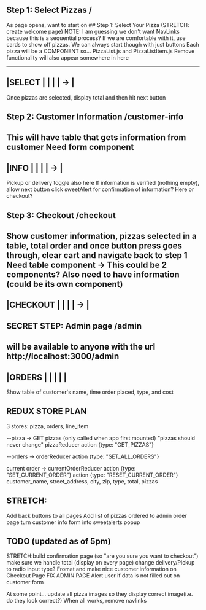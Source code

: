 ## Step 1: Select Pizzas /

As page opens, want to start on  ## Step 1: Select Your Pizza (STRETCH: create welcome page)
NOTE: I am guessing we don't want NavLinks because this is a sequential process?
If we are comfortable with it, use cards to show off pizzas. We can always start though with just buttons
Each pizza will be a COMPONENT so... PizzaList.js and PizzaListItem.js
Remove functionality will also appear somewhere in here

---------------
|SELECT       |
|             |
|          -> |
---------------

Once pizzas are selected, display total and then hit next button

## Step 2: Customer Information /customer-info
This will have table that gets information from customer 
Need form component
---------------
|INFO         |
|             |
|          -> |
---------------
Pickup or delivery toggle also here
If information is verified (nothing empty), allow next button click
sweetAlert for confirmation of information? Here or checkout?

## Step 3: Checkout /checkout
Show customer information, pizzas selected in a table, total order and once button press goes through, clear cart
and navigate back to step 1
Need table component -> This could be 2 components? Also need to have information (could be its own component)
---------------
|CHECKOUT     |
|             |
|          -> |
---------------

## SECRET STEP: Admin page /admin
will be available to anyone with the url http://localhost:3000/admin
---------------
|ORDERS       |
|             |
|             |
---------------
Show table of customer's name, time order placed, type, and cost

## REDUX STORE PLAN
3 stores: pizza, orders, line_item

--pizza -> GET pizzas (only called when app first mounted) "pizzas should never change"
pizzaReducer
action {type: "GET_PIZZAS"}


--orders -> orderReducer
action {type: "SET_ALL_ORDERS"}

current order -> currentOrderReducer
action {type: "SET_CURRENT_ORDER"}
action {type: "RESET_CURRENT_ORDER"}
customer_name,
street_address,
city,
zip,
type,
total,
pizzas


## STRETCH: 
Add back buttons to all pages
Add list of pizzas ordered to admin order page
turn customer info form into sweetalerts popup



## TODO (updated as of 5pm)
STRETCH:build confirmation page (so "are you sure you want to checkout")
make sure we handle total (display on every page)
change delivery/Pickup to radio input type?
Fromat and make nice customer information on Checkout Page
FIX ADMIN PAGE
Alert user if data is not filled out on customer form

At some point... update all pizza images so they display correct image(i.e. do they look correct?)
When all works, remove navlinks
